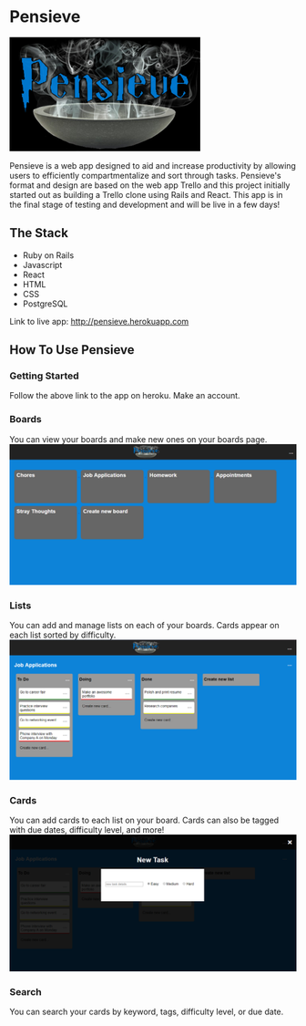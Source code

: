 # Pensieve

![Pensieve Logo](/public/pensieve_logo.png?raw=true "Pensieve Logo")

Pensieve is a web app designed to aid and increase productivity by allowing users to efficiently compartmentalize and sort through tasks. Pensieve's format and design are based on the web app Trello and this project initially started out as building a Trello clone using Rails and React. This app is in the final stage of testing and development and will be live in a few days!

## The Stack
- Ruby on Rails
- Javascript
- React
- HTML
- CSS
- PostgreSQL

Link to live app: http://pensieve.herokuapp.com

## How To Use Pensieve
### Getting Started
Follow the above link to the app on heroku. Make an account.

### Boards
You can view your boards and make new ones on your boards page.
![Pensieve Home](/public/pensieve_home.png?raw=true "Pensieve Home Page")

### Lists
You can add and manage lists on each of your boards. Cards appear on each list sorted by difficulty.
![Pensieve Board](/public/pensieve_board.png?raw=true "Pensieve Board View")

### Cards
You can add cards to each list on your board. Cards can also be tagged with due dates, difficulty level, and more!
![Pensieve Card Create](/public/pensieve_card_create.png?raw=true "Pensieve Card Creation")

### Search
You can search your cards by keyword, tags, difficulty level, or due date.
